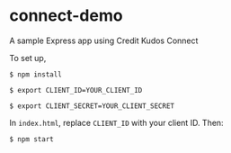 # connect-demo
A sample Express app using Credit Kudos Connect

To set up,

`$ npm install`

`$ export CLIENT_ID=YOUR_CLIENT_ID`

`$ export CLIENT_SECRET=YOUR_CLIENT_SECRET`

In `index.html`, replace `CLIENT_ID` with your client ID. Then:

`$ npm start`

